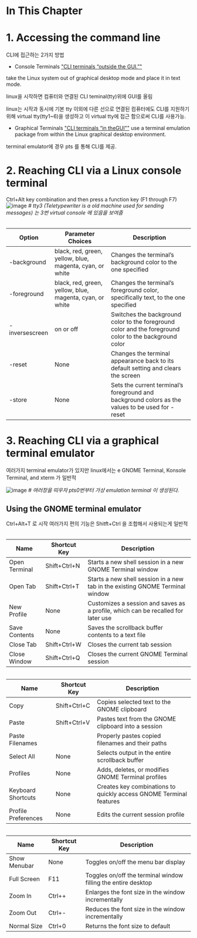 # In This Chapter


# 1. Accessing the command line

CLI에 접근하는 2가지 방법

+ Console Terminals ["CLI terminals “outside the GUI.”"]()

take the Linux system out of graphical desktop mode and place it in text mode.

linux을 시작하면 컴퓨터와 연결된 CLI teminal(tty)위에 GUI를 올림

linux는 시작과 동시에 기본 tty 이외에 다른 선으로 연결된 컴퓨터에도 CLI를 지원하기 위해 virtual tty(tty1~6)을 생성하고 이 virtual tty에 접근 함으로써 CLI를 사용가능. 




+ Graphical Terminals ["CLI terminals “in theGUI""]()
use a terminal emulation package from within the Linux graphical desktop environment. 

terminal emulator에 경우 pts 를 통해 CLI를 제공.

# 2. Reaching CLI via a Linux console terminal
Ctrl+Alt key combination and then press a function key (F1 through F7)
![image](https://user-images.githubusercontent.com/78835559/112934260-5b513700-915c-11eb-82e5-012983adabb5.png)
*# tty3 (Teletypewriter is a old machine used for sending messages) 는 3번 virtual console 에 있음을 보여줌*


###### <setterm Options for Foreground and Background Appearance>

| Option| Parameter Choices |Description|
|-|-|-|
|-background |black, red, green, yellow, blue, magenta, cyan, or white | Changes the terminal’s background color to the one specified|
|-foreground |black, red, green, yellow, blue, magenta, cyan, or white |Changes the terminal’s foreground color, specifically text, to the one specified|
|-inversescreen |on or off | Switches the background color to the foreground color and the foreground color to the background color|
|-reset| None |Changes the terminal appearance back to its default setting and clears the screen|
|-store |None |Sets the current terminal’s foreground and background colors as the values to be used for -reset|
 


# 3. Reaching CLI via a graphical terminal emulator
여러가지 terminal emulator가 있지만 linux에서는 e GNOME Terminal, Konsole Terminal, and xterm 가 일반적

![image](https://user-images.githubusercontent.com/78835559/112936938-b174a900-9161-11eb-8ada-014216773589.png)
*# 여러창을 띠우자 pts0번부터 가상 emulation terminal 이 생성된다.*


##  Using the GNOME terminal emulator
Ctrl+Alt+T 로 시작 
여러가지 편의 기능은 Shitft+Ctrl 을 조합해서 사용되는게 일반적

###### <The File Menu>
|Name |Shortcut Key |Description|
|-|-|-|
|Open Terminal|Shift+Ctrl+N |Starts a new shell session in a new GNOME Terminal window|
|Open Tab| Shift+Ctrl+T |Starts a new shell session in a new tab in the existing GNOME Terminal window|
|New Profile| None |Customizes a session and saves as a profile, which can be recalled for later use |
|Save Contents| None |Saves the scrollback buffer contents to a text file|
|Close Tab |Shift+Ctrl+W |Closes the current tab session|
|Close Window |Shift+Ctrl+Q |Closes the current GNOME Terminal session|

###### <The Edit Menu>
|Name |Shortcut Key |Description|
|-|-|-|
|Copy |Shift+Ctrl+C |Copies selected text to the GNOME clipboard|
|Paste| Shift+Ctrl+V |Pastes text from the GNOME clipboard into a session|
|Paste Filenames ||Properly pastes copied filenames and their paths|
|Select All |None| Selects output in the entire scrollback buffer|
|Profiles| None| Adds, deletes, or modifies GNOME Terminal profiles|
|Keyboard Shortcuts| None| Creates key combinations to quickly access GNOME Terminal features|
|Profile Preferences| None |Edits the current session profile|

###### <The View Menu>
|Name |Shortcut Key| Description|
|-|-|-|
|Show Menubar| None| Toggles on/off the menu bar display|
|Full Screen |F11| Toggles on/off the terminal window filling the entire desktop|
|Zoom In |Ctrl++| Enlarges the font size in the window incrementally|
|Zoom Out |Ctrl+-| Reduces the font size in the window incrementally|
|Normal Size| Ctrl+0| Returns the font size to default|
